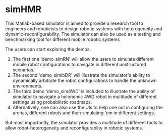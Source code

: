 # simHMR
This Matlab-based simulator is aimed to provide a research tool to engineers and roboticists to design robotic systems with heterogeneity and dynamic-reconfigurability. 
The simulator can also be used as a testing and benchmarking tool for different mobile robotic systems

The users can start exploring the demos. 
1. The first one 'demo_simRN' will allow the users to simulate different mobile robot configurations to navigate in different 
unstructured scenarios. 
2. The second 'demo_simIbDR' will illustrate the simulator's ability to dynamically arbitrate the robot configurations to handle the unknown environments.
3. The third demo 'demo_sim4WD' is included to illustrate the ability of simulator to navigate a holonomic 4WD robot in multitude of different settings using probabilistic roadmaps.
4. Alternatively, one can also use the UIs to help one out in configuring the arenas, different robots and then simulating 'em in different settings.

But most importantly, the simulator provides a multitude of different tools to allow robot-heterogeneity and reconfigurablity in robotic systems.
